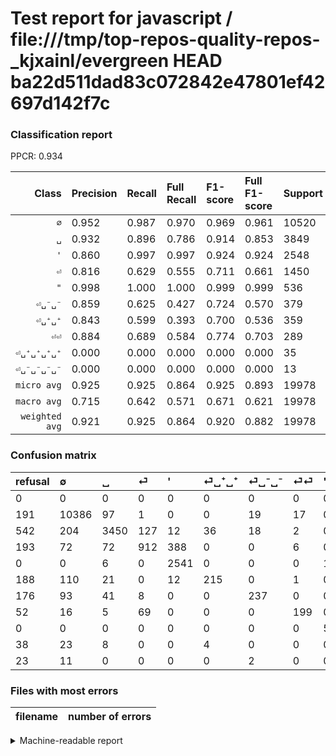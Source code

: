 # Test report for javascript / file:///tmp/top-repos-quality-repos-_kjxainl/evergreen HEAD ba22d511dad83c072842e47801ef42697d142f7c

### Classification report

PPCR: 0.934

| Class | Precision | Recall | Full Recall | F1-score | Full F1-score | Support | Full Support | PPCR |
|------:|:----------|:-------|:------------|:---------|:---------|:--------|:-------------|:-----|
| `∅` | 0.952| 0.987| 0.970| 0.969| 0.961| 10520| 10711| 0.982 |
| `␣` | 0.932| 0.896| 0.786| 0.914| 0.853| 3849| 4391| 0.877 |
| `'` | 0.860| 0.997| 0.997| 0.924| 0.924| 2548| 2548| 1.000 |
| `⏎` | 0.816| 0.629| 0.555| 0.711| 0.661| 1450| 1643| 0.883 |
| `"` | 0.998| 1.000| 1.000| 0.999| 0.999| 536| 536| 1.000 |
| `⏎␣⁻␣⁻` | 0.859| 0.625| 0.427| 0.724| 0.570| 379| 555| 0.683 |
| `⏎␣⁺␣⁺` | 0.843| 0.599| 0.393| 0.700| 0.536| 359| 547| 0.656 |
| `⏎⏎` | 0.884| 0.689| 0.584| 0.774| 0.703| 289| 341| 0.848 |
| `⏎␣⁺␣⁺␣⁺␣⁺` | 0.000| 0.000| 0.000| 0.000| 0.000| 35| 73| 0.479 |
| `⏎␣⁻␣⁻␣⁻␣⁻` | 0.000| 0.000| 0.000| 0.000| 0.000| 13| 36| 0.361 |
| `micro avg` | 0.925| 0.925| 0.864| 0.925| 0.893| 19978| 21381| 0.934 |
| `macro avg` | 0.715| 0.642| 0.571| 0.671| 0.621| 19978| 21381| 0.934 |
| `weighted avg` | 0.921| 0.925| 0.864| 0.920| 0.882| 19978| 21381| 0.934 |

### Confusion matrix

|refusal|  ∅| ␣| ⏎| '| ⏎␣⁺␣⁺| ⏎␣⁻␣⁻| ⏎⏎| "| ⏎␣⁺␣⁺␣⁺␣⁺| ⏎␣⁻␣⁻␣⁻␣⁻| 
|:---|:---|:---|:---|:---|:---|:---|:---|:---|:---|:---|
|0 |0 |0 |0 |0 |0 |0 |0 |0 |0 |0 |
|191 |10386 |97 |1 |0 |0 |19 |17 |0 |0 |0 |
|542 |204 |3450 |127 |12 |36 |18 |2 |0 |0 |0 |
|193 |72 |72 |912 |388 |0 |0 |6 |0 |0 |0 |
|0 |0 |6 |0 |2541 |0 |0 |0 |1 |0 |0 |
|188 |110 |21 |0 |12 |215 |0 |1 |0 |0 |0 |
|176 |93 |41 |8 |0 |0 |237 |0 |0 |0 |0 |
|52 |16 |5 |69 |0 |0 |0 |199 |0 |0 |0 |
|0 |0 |0 |0 |0 |0 |0 |0 |536 |0 |0 |
|38 |23 |8 |0 |0 |4 |0 |0 |0 |0 |0 |
|23 |11 |0 |0 |0 |0 |2 |0 |0 |0 |0 |

### Files with most errors

| filename | number of errors|
|:----:|:-----|

<details>
    <summary>Machine-readable report</summary>
```json
{
  "cl_report": {"\"": {"f1-score": 0.9990680335507922, "precision": 0.9981378026070763, "recall": 1.0, "support": 536}, "\u0027": {"f1-score": 0.9238320305399018, "precision": 0.8604808669150017, "recall": 0.9972527472527473, "support": 2548}, "macro avg": {"f1-score": 0.6714863683127119, "precision": 0.7145335733625714, "recall": 0.6422614256796747, "support": 19978}, "micro avg": {"f1-score": 0.9248172990289318, "precision": 0.9248172990289318, "recall": 0.9248172990289318, "support": 19978}, "weighted avg": {"f1-score": 0.9201071184225934, "precision": 0.9207230533963616, "recall": 0.9248172990289318, "support": 19978}, "\u2205": {"f1-score": 0.969069279216235, "precision": 0.9515345854328905, "recall": 0.9872623574144487, "support": 10520}, "\u23ce": {"f1-score": 0.7105570705103235, "precision": 0.8164726947179947, "recall": 0.6289655172413793, "support": 1450}, "\u23ce\u23ce": {"f1-score": 0.77431906614786, "precision": 0.8844444444444445, "recall": 0.6885813148788927, "support": 289}, "\u23ce\u2423\u207a\u2423\u207a": {"f1-score": 0.7003257328990228, "precision": 0.8431372549019608, "recall": 0.5988857938718662, "support": 359}, "\u23ce\u2423\u207a\u2423\u207a\u2423\u207a\u2423\u207a": {"f1-score": 0.0, "precision": 0.0, "recall": 0.0, "support": 35}, "\u23ce\u2423\u207b\u2423\u207b": {"f1-score": 0.7236641221374046, "precision": 0.8586956521739131, "recall": 0.6253298153034301, "support": 379}, "\u23ce\u2423\u207b\u2423\u207b\u2423\u207b\u2423\u207b": {"f1-score": 0.0, "precision": 0.0, "recall": 0.0, "support": 13}, "\u2423": {"f1-score": 0.9140283481255795, "precision": 0.9324324324324325, "recall": 0.8963367108339828, "support": 3849}},
  "cl_report_full": {"\"": {"f1-score": 0.9990680335507922, "precision": 0.9981378026070763, "recall": 1.0, "support": 536}, "\u0027": {"f1-score": 0.9238320305399018, "precision": 0.8604808669150017, "recall": 0.9972527472527473, "support": 2548}, "macro avg": {"f1-score": 0.6206816457605756, "precision": 0.7145335733625714, "recall": 0.5711348050376683, "support": 21381}, "micro avg": {"f1-score": 0.8934451993520154, "precision": 0.9248172990289318, "recall": 0.8641317057200318, "support": 21381}, "weighted avg": {"f1-score": 0.8819764019915467, "precision": 0.9164462478295887, "recall": 0.8641317057200318, "support": 21381}, "\u2205": {"f1-score": 0.9605104966244336, "precision": 0.9515345854328905, "recall": 0.9696573615908879, "support": 10711}, "\u23ce": {"f1-score": 0.6608695652173913, "precision": 0.8164726947179947, "recall": 0.5550821667681071, "support": 1643}, "\u23ce\u23ce": {"f1-score": 0.7031802120141343, "precision": 0.8844444444444445, "recall": 0.5835777126099707, "support": 341}, "\u23ce\u2423\u207a\u2423\u207a": {"f1-score": 0.5361596009975063, "precision": 0.8431372549019608, "recall": 0.3930530164533821, "support": 547}, "\u23ce\u2423\u207a\u2423\u207a\u2423\u207a\u2423\u207a": {"f1-score": 0.0, "precision": 0.0, "recall": 0.0, "support": 73}, "\u23ce\u2423\u207b\u2423\u207b": {"f1-score": 0.5703971119133574, "precision": 0.8586956521739131, "recall": 0.42702702702702705, "support": 555}, "\u23ce\u2423\u207b\u2423\u207b\u2423\u207b\u2423\u207b": {"f1-score": 0.0, "precision": 0.0, "recall": 0.0, "support": 36}, "\u2423": {"f1-score": 0.8527994067482388, "precision": 0.9324324324324325, "recall": 0.7856980186745616, "support": 4391}},
  "ppcr": 0.93438099246995
}
```
</details>
